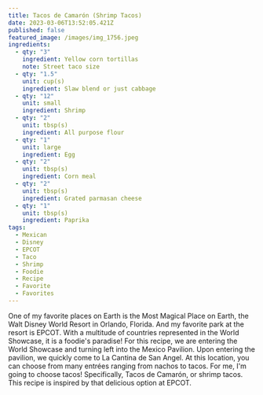 ```yaml
---
title: Tacos de Camarón (Shrimp Tacos)
date: 2023-03-06T13:52:05.421Z
published: false
featured_image: /images/img_1756.jpeg
ingredients:
  - qty: "3"
    ingredient: Yellow corn tortillas
    note: Street taco size
  - qty: "1.5"
    unit: cup(s)
    ingredient: Slaw blend or just cabbage
  - qty: "12"
    unit: small
    ingredient: Shrimp
  - qty: "2"
    unit: tbsp(s)
    ingredient: All purpose flour
  - qty: "1"
    unit: large
    ingredient: Egg
  - qty: "2"
    unit: tbsp(s)
    ingredient: Corn meal
  - qty: "2"
    unit: tbsp(s)
    ingredient: Grated parmasan cheese
  - qty: "1"
    unit: tbsp(s)
    ingredient: Paprika
tags:
  - Mexican
  - Disney
  - EPCOT
  - Taco
  - Shrimp
  - Foodie
  - Recipe
  - Favorite
  - Favorites
---
```

One of my favorite places on Earth is the Most Magical Place on Earth, the Walt Disney World Resort in Orlando, Florida. And my favorite park at the resort is EPCOT. With a multitude of countries represented in the World Showcase, it is a foodie's paradise! For this recipe, we are entering the World Showcase and turning left into the Mexico Pavilion. Upon entering the pavilion, we quickly come to La Cantina de San Angel. At this location, you can choose from many entrées ranging from nachos to tacos. For me, I'm going to choose tacos! Specifically, Tacos de Camarón, or shrimp tacos. This recipe is inspired by that delicious option at EPCOT.